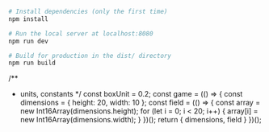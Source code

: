 ``` bash
# Install dependencies (only the first time)
npm install

# Run the local server at localhost:8080
npm run dev

# Build for production in the dist/ directory
npm run build
```



/**
 * units, constants
 */
const boxUnit = 0.2;
const game = (() => {
    const dimensions = {
        height: 20,
        width: 10
    };
    const field = (() => {
        const array = new Int16Array(dimensions.height);
        for (let i = 0; i < 20; i++) {
            array[i] = new Int16Array(dimensions.width);
        }
    })();
    return { dimensions, field }
})();